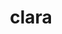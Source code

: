 ---
title: "clara"
layout: cache
categories: [package, develop]
meta: {"compilers": ["gcc@=11.4.0", "gcc@=7.5.0", "gcc@=9.4.0"], "num_specs": 8, "num_specs_by_stack": {"e4s": 2, "e4s-neoverse-v2": 2, "e4s-neoverse_v1": 1, "e4s-power": 1, "radiuss": 2, "root": 8}, "oss": ["ubuntu18.04", "ubuntu20.04", "ubuntu22.04"], "platforms": ["linux"], "stacks": ["e4s", "e4s-neoverse-v2", "e4s-neoverse_v1", "e4s-power", "radiuss", "root"], "targets": ["neoverse_v1", "neoverse_v2", "ppc64le", "x86_64_v3"], "versions": ["1.1.5"]}
spec_details: [{"compiler": "gcc@=7.5.0", "hash": "5ifv2jt24kwkqwyz2fxaw4yaxtdbco5r", "os": "ubuntu18.04", "platform": "linux", "size": "-", "stacks": ["radiuss", "root"], "tarball": "https://binaries.spack.io/develop/build_cache/linux-ubuntu18.04-x86_64_v3/gcc-7.5.0/clara-1.1.5/linux-ubuntu18.04-x86_64_v3-gcc-7.5.0-clara-1.1.5-5ifv2jt24kwkqwyz2fxaw4yaxtdbco5r.spack", "target": "x86_64_v3", "variants": ["build_system=generic", "+single_header"], "versions": ["1.1.5"]}, {"compiler": "gcc@=7.5.0", "hash": "nrtjult3dvmljs2omg42usjrubccf2v6", "os": "ubuntu18.04", "platform": "linux", "size": "-", "stacks": ["radiuss", "root"], "tarball": "https://binaries.spack.io/develop/build_cache/linux-ubuntu18.04-x86_64_v3/gcc-7.5.0/clara-1.1.5/linux-ubuntu18.04-x86_64_v3-gcc-7.5.0-clara-1.1.5-nrtjult3dvmljs2omg42usjrubccf2v6.spack", "target": "x86_64_v3", "variants": ["build_system=generic", "+single_header"], "versions": ["1.1.5"]}, {"compiler": "gcc@=9.4.0", "hash": "b6yw57w22zn245whphodt2t5cxjn6552", "os": "ubuntu20.04", "platform": "linux", "size": "-", "stacks": ["e4s-power", "root"], "tarball": "https://binaries.spack.io/develop/build_cache/linux-ubuntu20.04-ppc64le/gcc-9.4.0/clara-1.1.5/linux-ubuntu20.04-ppc64le-gcc-9.4.0-clara-1.1.5-b6yw57w22zn245whphodt2t5cxjn6552.spack", "target": "ppc64le", "variants": ["build_system=generic", "+single_header"], "versions": ["1.1.5"]}, {"compiler": "gcc@=11.4.0", "hash": "o7g45qkq4h33wsax3s2c2zrbvlcplvir", "os": "ubuntu22.04", "platform": "linux", "size": "-", "stacks": ["e4s-neoverse_v1", "root"], "tarball": "https://binaries.spack.io/develop/build_cache/linux-ubuntu22.04-neoverse_v1/gcc-11.4.0/clara-1.1.5/linux-ubuntu22.04-neoverse_v1-gcc-11.4.0-clara-1.1.5-o7g45qkq4h33wsax3s2c2zrbvlcplvir.spack", "target": "neoverse_v1", "variants": ["build_system=generic", "+single_header"], "versions": ["1.1.5"]}, {"compiler": "gcc@=11.4.0", "hash": "7f72p7zo2vhriyadpztnxvcmp3slow6c", "os": "ubuntu22.04", "platform": "linux", "size": "-", "stacks": ["e4s-neoverse-v2", "root"], "tarball": "https://binaries.spack.io/develop/build_cache/linux-ubuntu22.04-neoverse_v2/gcc-11.4.0/clara-1.1.5/linux-ubuntu22.04-neoverse_v2-gcc-11.4.0-clara-1.1.5-7f72p7zo2vhriyadpztnxvcmp3slow6c.spack", "target": "neoverse_v2", "variants": ["build_system=generic", "+single_header"], "versions": ["1.1.5"]}, {"compiler": "gcc@=11.4.0", "hash": "wodavkwnzdxrsn3nh3g2dmsmn454f2fy", "os": "ubuntu22.04", "platform": "linux", "size": "-", "stacks": ["e4s-neoverse-v2", "root"], "tarball": "https://binaries.spack.io/develop/build_cache/linux-ubuntu22.04-neoverse_v2/gcc-11.4.0/clara-1.1.5/linux-ubuntu22.04-neoverse_v2-gcc-11.4.0-clara-1.1.5-wodavkwnzdxrsn3nh3g2dmsmn454f2fy.spack", "target": "neoverse_v2", "variants": ["build_system=generic", "+single_header"], "versions": ["1.1.5"]}, {"compiler": "gcc@=11.4.0", "hash": "22s2m4errwh6co4t6koazsufyifxh62z", "os": "ubuntu22.04", "platform": "linux", "size": "-", "stacks": ["e4s", "root"], "tarball": "https://binaries.spack.io/develop/build_cache/linux-ubuntu22.04-x86_64_v3/gcc-11.4.0/clara-1.1.5/linux-ubuntu22.04-x86_64_v3-gcc-11.4.0-clara-1.1.5-22s2m4errwh6co4t6koazsufyifxh62z.spack", "target": "x86_64_v3", "variants": ["build_system=generic", "+single_header"], "versions": ["1.1.5"]}, {"compiler": "gcc@=11.4.0", "hash": "qjd2r3b3mvpxspl3ksb2gs2ratq24o2t", "os": "ubuntu22.04", "platform": "linux", "size": "-", "stacks": ["e4s", "root"], "tarball": "https://binaries.spack.io/develop/build_cache/linux-ubuntu22.04-x86_64_v3/gcc-11.4.0/clara-1.1.5/linux-ubuntu22.04-x86_64_v3-gcc-11.4.0-clara-1.1.5-qjd2r3b3mvpxspl3ksb2gs2ratq24o2t.spack", "target": "x86_64_v3", "variants": ["build_system=generic", "+single_header"], "versions": ["1.1.5"]}]
---